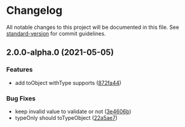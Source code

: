 # Changelog

All notable changes to this project will be documented in this file. See [standard-version](https://github.com/conventional-changelog/standard-version) for commit guidelines.

## 2.0.0-alpha.0 (2021-05-05)


### Features

* add toObject withType supports ([872fa44](https://github.com/snowyu/abstract-type.js/commit/872fa4463db56d74ac622c03685c18d83fb138a7))


### Bug Fixes

* keep invalid value to validate or not ([3e4606b](https://github.com/snowyu/abstract-type.js/commit/3e4606bfb2d373900fca51efb89b9263c7cb3348))
* typeOnly should toTypeObject ([22a5ae7](https://github.com/snowyu/abstract-type.js/commit/22a5ae77fcdb7e7b99c5ce6725c18e304b1eae26))
